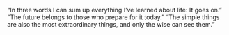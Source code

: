 “In three words I can sum up everything I’ve learned about life: It goes on.”
“The future belongs to those who prepare for it today.”
“The simple things are also the most extraordinary things, and only the wise can see them.”
